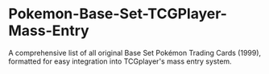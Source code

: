 # Pokemon-Base-Set-TCGPlayer-Mass-Entry
A comprehensive list of all original Base Set Pokémon Trading Cards (1999), formatted for easy integration into TCGplayer's mass entry system.
